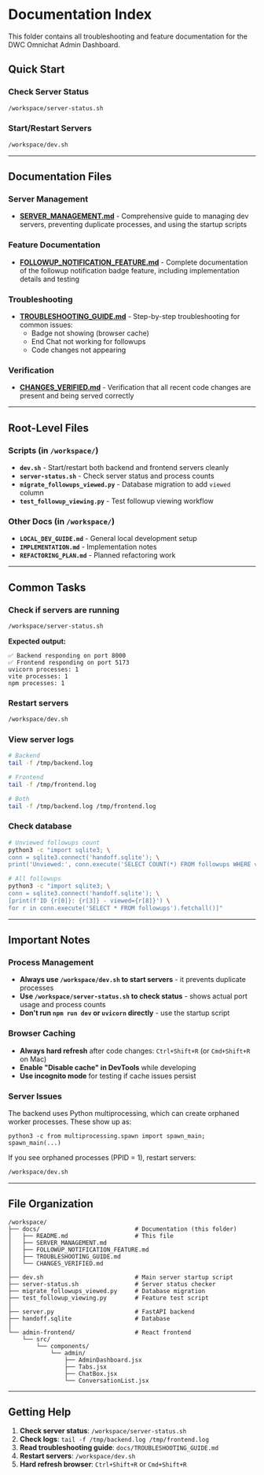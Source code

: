 # Documentation Index

This folder contains all troubleshooting and feature documentation for the DWC Omnichat Admin Dashboard.

## Quick Start

### Check Server Status
```bash
/workspace/server-status.sh
```

### Start/Restart Servers
```bash
/workspace/dev.sh
```

---

## Documentation Files

### Server Management
- **[SERVER_MANAGEMENT.md](SERVER_MANAGEMENT.md)** - Comprehensive guide to managing dev servers, preventing duplicate processes, and using the startup scripts

### Feature Documentation
- **[FOLLOWUP_NOTIFICATION_FEATURE.md](FOLLOWUP_NOTIFICATION_FEATURE.md)** - Complete documentation of the followup notification badge feature, including implementation details and testing

### Troubleshooting
- **[TROUBLESHOOTING_GUIDE.md](TROUBLESHOOTING_GUIDE.md)** - Step-by-step troubleshooting for common issues:
  - Badge not showing (browser cache)
  - End Chat not working for followups
  - Code changes not appearing

### Verification
- **[CHANGES_VERIFIED.md](CHANGES_VERIFIED.md)** - Verification that all recent code changes are present and being served correctly

---

## Root-Level Files

### Scripts (in `/workspace/`)
- **`dev.sh`** - Start/restart both backend and frontend servers cleanly
- **`server-status.sh`** - Check server status and process counts
- **`migrate_followups_viewed.py`** - Database migration to add `viewed` column
- **`test_followup_viewing.py`** - Test followup viewing workflow

### Other Docs (in `/workspace/`)
- **`LOCAL_DEV_GUIDE.md`** - General local development setup
- **`IMPLEMENTATION.md`** - Implementation notes
- **`REFACTORING_PLAN.md`** - Planned refactoring work

---

## Common Tasks

### Check if servers are running
```bash
/workspace/server-status.sh
```

**Expected output:**
```
✅ Backend responding on port 8000
✅ Frontend responding on port 5173
uvicorn processes: 1
vite processes: 1
npm processes: 1
```

### Restart servers
```bash
/workspace/dev.sh
```

### View server logs
```bash
# Backend
tail -f /tmp/backend.log

# Frontend
tail -f /tmp/frontend.log

# Both
tail -f /tmp/backend.log /tmp/frontend.log
```

### Check database
```bash
# Unviewed followups count
python3 -c "import sqlite3; \
conn = sqlite3.connect('handoff.sqlite'); \
print('Unviewed:', conn.execute('SELECT COUNT(*) FROM followups WHERE viewed = 0').fetchone()[0])"

# All followups
python3 -c "import sqlite3; \
conn = sqlite3.connect('handoff.sqlite'); \
[print(f'ID {r[0]}: {r[3]} - viewed={r[8]}') \
for r in conn.execute('SELECT * FROM followups').fetchall()]"
```

---

## Important Notes

### Process Management
- **Always use `/workspace/dev.sh` to start servers** - it prevents duplicate processes
- **Use `/workspace/server-status.sh` to check status** - shows actual port usage and process counts
- **Don't run `npm run dev` or `uvicorn` directly** - use the startup script

### Browser Caching
- **Always hard refresh** after code changes: `Ctrl+Shift+R` (or `Cmd+Shift+R` on Mac)
- **Enable "Disable cache" in DevTools** while developing
- **Use incognito mode** for testing if cache issues persist

### Server Issues
The backend uses Python multiprocessing, which can create orphaned worker processes. These show up as:
```
python3 -c from multiprocessing.spawn import spawn_main; spawn_main(...)
```

If you see orphaned processes (PPID = 1), restart servers:
```bash
/workspace/dev.sh
```

---

## File Organization

```
/workspace/
├── docs/                           # Documentation (this folder)
│   ├── README.md                   # This file
│   ├── SERVER_MANAGEMENT.md
│   ├── FOLLOWUP_NOTIFICATION_FEATURE.md
│   ├── TROUBLESHOOTING_GUIDE.md
│   └── CHANGES_VERIFIED.md
│
├── dev.sh                          # Main server startup script
├── server-status.sh                # Server status checker
├── migrate_followups_viewed.py     # Database migration
├── test_followup_viewing.py        # Feature test script
│
├── server.py                       # FastAPI backend
├── handoff.sqlite                  # Database
│
└── admin-frontend/                 # React frontend
    └── src/
        └── components/
            └── admin/
                ├── AdminDashboard.jsx
                ├── Tabs.jsx
                ├── ChatBox.jsx
                └── ConversationList.jsx
```

---

## Getting Help

1. **Check server status**: `/workspace/server-status.sh`
2. **Check logs**: `tail -f /tmp/backend.log /tmp/frontend.log`
3. **Read troubleshooting guide**: `docs/TROUBLESHOOTING_GUIDE.md`
4. **Restart servers**: `/workspace/dev.sh`
5. **Hard refresh browser**: `Ctrl+Shift+R` or `Cmd+Shift+R`
